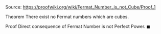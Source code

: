 # 

Source: https://proofwiki.org/wiki/Fermat_Number_is_not_Cube/Proof_1

Theorem
There exist no Fermat numbers which are cubes.


Proof
Direct consequence of Fermat Number is not Perfect Power.
$\blacksquare$






